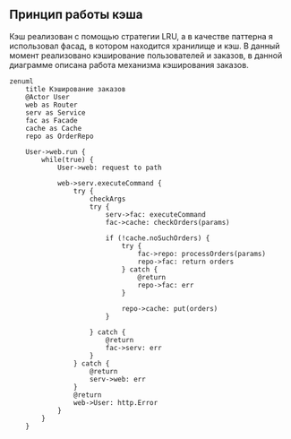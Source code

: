 ## Принцип работы кэша

Кэш реализован с помощью стратегии LRU, а в качестве паттерна я использовал фасад, в котором находится хранилище и кэш. 
В данный момент реализовано кэширование пользователей и заказов, в данной диаграмме описана работа механизма кэширования заказов. 

```mermaid
zenuml
    title Кэширование заказов
    @Actor User
    web as Router
    serv as Service
    fac as Facade
    cache as Cache
    repo as OrderRepo
    
    User->web.run {
        while(true) {
            User->web: request to path
            
            web->serv.executeCommand {
                try {
                    checkArgs
                    try {
                        serv->fac: executeCommand
                        fac->cache: checkOrders(params)
                        
                        if (!cache.noSuchOrders) {
                            try {
                                fac->repo: processOrders(params)
                                repo->fac: return orders
                            } catch {
                                @return
                                repo->fac: err          
                            }
                            
                            repo->cache: put(orders)
                        }
                        
                    } catch {
                        @return
                        fac->serv: err                         
                    }
                } catch {
                    @return
                    serv->web: err 
                }
                @return
                web->User: http.Error
            }
        }    
    }
```